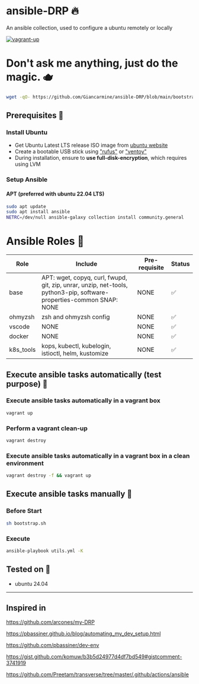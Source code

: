 # ansible-DRP :fire:

An ansible collection, used to configure a ubuntu remotely or locally

[![vagrant-up](https://github.com/Giancarmine/ansible-DRP/actions/workflows/vagrant-up.yml/badge.svg)](https://github.com/Giancarmine/ansible-DRP/actions/workflows/vagrant-up.yml)

# Don't ask me anything, just do the magic. :teapot:

```sh
wget -qO- https://github.com/Giancarmine/ansible-DRP/blob/main/bootstrap.sh | bash
```

## Prerequisites :bookmark:

### Install Ubuntu

- Get Ubuntu Latest LTS release ISO image from [ubuntu website](https://ubuntu.com/download/desktop)
- Create a bootable USB stick using ["rufus"](https://rufus.ie) or ["ventoy"](https://www.ventoy.net/en/index.html)
- During installation, ensure to **use full-disk-encryption**, which requires using LVM

### Setup Ansible

#### APT (preferred with ubuntu 22.04 LTS)

```sh
sudo apt update
sudo apt install ansible
NETRC=/dev/null ansible-galaxy collection install community.general
```

# Ansible Roles :paperclip:

| Role      | Include                                                                                                              | Pre-requisite | Status             |
| --------- | -------------------------------------------------------------------------------------------------------------------- | ------------- | ------------------ |
| base      | APT: wget, copyq, curl, fwupd, git, zip, unrar, unzip, net-tools, python3-pip, software-properties-common SNAP: NONE | NONE          | :white_check_mark: |
| ohmyzsh   | zsh and ohmyzsh config                                                                                               | NONE          | :white_check_mark: |
| vscode    | NONE                                                                                                                 | NONE          | :white_check_mark: |
| docker    | NONE                                                                                                                 | NONE          | :white_check_mark: |
| k8s_tools | kops, kubectl, kubelogin, istioctl, helm, kustomize                                                                  | NONE          | :white_check_mark: |

## Execute ansible tasks automatically (test purpose) :rocket:

### Execute ansible tasks automatically in a vagrant box

```bash
vagrant up
```

### Perform a vagrant clean-up

```bash
vagrant destroy
```

### Execute ansible tasks automatically in a vagrant box in a clean environment

```bash
vagrant destroy -f && vagrant up
```

## Execute ansible tasks manually :wrench:

### Before Start

```bash
sh bootstrap.sh
```

### Execute

```bash
ansible-playbook utils.yml -K
```

## Tested on :test_tube:

- ubuntu 24.04

---

## Inspired in

<https://github.com/arcones/my-DRP>

<https://pbassiner.github.io/blog/automating_my_dev_setup.html>

<https://github.com/pbassiner/dev-env>

<https://gist.github.com/komuw/b3b5d24977d4df7bd549#gistcomment-3741919>

<https://github.com/Preetam/transverse/tree/master/.github/actions/ansible>
